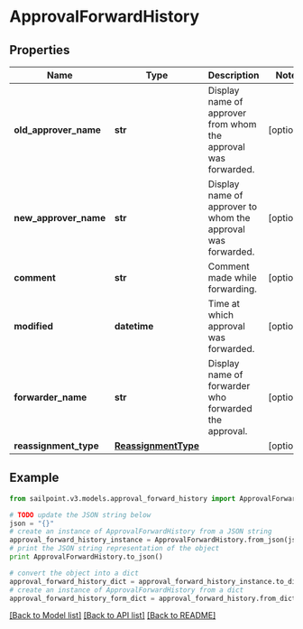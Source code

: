 # ApprovalForwardHistory


## Properties

Name | Type | Description | Notes
------------ | ------------- | ------------- | -------------
**old_approver_name** | **str** | Display name of approver from whom the approval was forwarded. | [optional] 
**new_approver_name** | **str** | Display name of approver to whom the approval was forwarded. | [optional] 
**comment** | **str** | Comment made while forwarding. | [optional] 
**modified** | **datetime** | Time at which approval was forwarded. | [optional] 
**forwarder_name** | **str** | Display name of forwarder who forwarded the approval. | [optional] 
**reassignment_type** | [**ReassignmentType**](ReassignmentType.md) |  | [optional] 

## Example

```python
from sailpoint.v3.models.approval_forward_history import ApprovalForwardHistory

# TODO update the JSON string below
json = "{}"
# create an instance of ApprovalForwardHistory from a JSON string
approval_forward_history_instance = ApprovalForwardHistory.from_json(json)
# print the JSON string representation of the object
print ApprovalForwardHistory.to_json()

# convert the object into a dict
approval_forward_history_dict = approval_forward_history_instance.to_dict()
# create an instance of ApprovalForwardHistory from a dict
approval_forward_history_form_dict = approval_forward_history.from_dict(approval_forward_history_dict)
```
[[Back to Model list]](../README.md#documentation-for-models) [[Back to API list]](../README.md#documentation-for-api-endpoints) [[Back to README]](../README.md)


